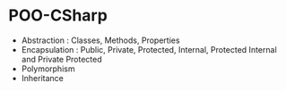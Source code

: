 # POO-CSharp
- Abstraction   : Classes, Methods, Properties
- Encapsulation : Public, Private, Protected, Internal, Protected Internal and Private Protected
- Polymorphism
- Inheritance
